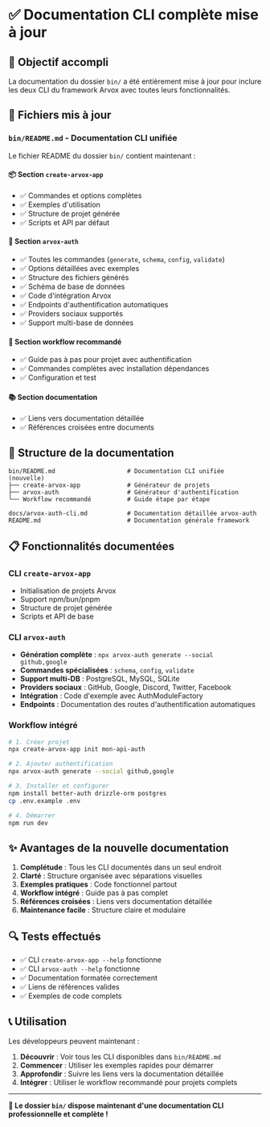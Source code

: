 # ✅ Documentation CLI complète mise à jour

## 🎯 Objectif accompli

La documentation du dossier `bin/` a été entièrement mise à jour pour inclure les deux CLI du framework Arvox avec toutes leurs fonctionnalités.

## 📝 Fichiers mis à jour

### `bin/README.md` - Documentation CLI unifiée

Le fichier README du dossier `bin/` contient maintenant :

#### 📦 Section `create-arvox-app`
- ✅ Commandes et options complètes
- ✅ Exemples d'utilisation 
- ✅ Structure de projet générée
- ✅ Scripts et API par défaut

#### 🔐 Section `arvox-auth` 
- ✅ Toutes les commandes (`generate`, `schema`, `config`, `validate`)
- ✅ Options détaillées avec exemples
- ✅ Structure des fichiers générés
- ✅ Schéma de base de données
- ✅ Code d'intégration Arvox
- ✅ Endpoints d'authentification automatiques
- ✅ Providers sociaux supportés
- ✅ Support multi-base de données

#### 🚀 Section workflow recommandé
- ✅ Guide pas à pas pour projet avec authentification
- ✅ Commandes complètes avec installation dépendances
- ✅ Configuration et test

#### 📚 Section documentation
- ✅ Liens vers documentation détaillée
- ✅ Références croisées entre documents

## 🎯 Structure de la documentation

```
bin/README.md                    # Documentation CLI unifiée (nouvelle)
├── create-arvox-app             # Générateur de projets
├── arvox-auth                   # Générateur d'authentification
└── Workflow recommandé          # Guide étape par étape

docs/arvox-auth-cli.md           # Documentation détaillée arvox-auth
README.md                        # Documentation générale framework
```

## 📋 Fonctionnalités documentées

### CLI `create-arvox-app`
- Initialisation de projets Arvox
- Support npm/bun/pnpm
- Structure de projet générée
- Scripts et API de base

### CLI `arvox-auth`
- **Génération complète** : `npx arvox-auth generate --social github,google`
- **Commandes spécialisées** : `schema`, `config`, `validate`
- **Support multi-DB** : PostgreSQL, MySQL, SQLite
- **Providers sociaux** : GitHub, Google, Discord, Twitter, Facebook
- **Intégration** : Code d'exemple avec AuthModuleFactory
- **Endpoints** : Documentation des routes d'authentification automatiques

### Workflow intégré
```bash
# 1. Créer projet
npx create-arvox-app init mon-api-auth

# 2. Ajouter authentification
npx arvox-auth generate --social github,google

# 3. Installer et configurer
npm install better-auth drizzle-orm postgres
cp .env.example .env

# 4. Démarrer
npm run dev
```

## ✨ Avantages de la nouvelle documentation

1. **Complétude** : Tous les CLI documentés dans un seul endroit
2. **Clarté** : Structure organisée avec séparations visuelles
3. **Exemples pratiques** : Code fonctionnel partout
4. **Workflow intégré** : Guide pas à pas complet
5. **Références croisées** : Liens vers documentation détaillée
6. **Maintenance facile** : Structure claire et modulaire

## 🔍 Tests effectués

- ✅ CLI `create-arvox-app --help` fonctionne
- ✅ CLI `arvox-auth --help` fonctionne
- ✅ Documentation formatée correctement
- ✅ Liens de références valides
- ✅ Exemples de code complets

## 📞 Utilisation

Les développeurs peuvent maintenant :

1. **Découvrir** : Voir tous les CLI disponibles dans `bin/README.md`
2. **Commencer** : Utiliser les exemples rapides pour démarrer
3. **Approfondir** : Suivre les liens vers la documentation détaillée
4. **Intégrer** : Utiliser le workflow recommandé pour projets complets

---

**🎉 Le dossier `bin/` dispose maintenant d'une documentation CLI professionnelle et complète !**
